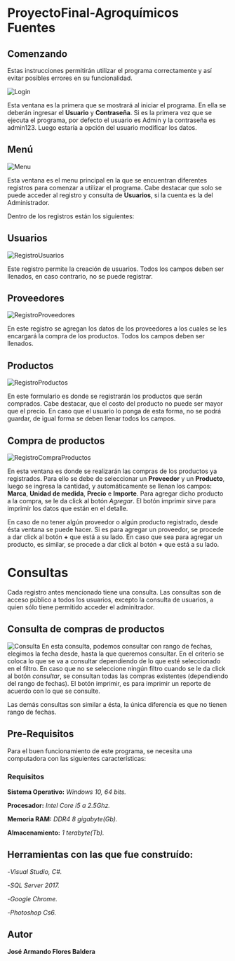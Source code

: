 # ProyectoFinal-Agroquímicos Fuentes
## Comenzando
Estas instrucciones permitirán utilizar el programa correctamente y así evitar posibles errores en su funcionalidad.

![Login](https://user-images.githubusercontent.com/54611432/69515327-9fa74400-0f24-11ea-8f30-78358a450231.png)

Esta ventana es la primera que se mostrará al iniciar el programa. En ella se deberán ingresar el **Usuario** y **Contraseña**. 
Si es la primera vez que se ejecuta el programa, por defecto el usuario es Admin y la contraseña es admin123. Luego estaría a 
opción del usuario modificar los datos.

## Menú
![Menu](https://user-images.githubusercontent.com/54611432/69515701-cca82680-0f25-11ea-951b-f3d74e3b11f5.png)

Esta ventana es el menu principal en la que se encuentran diferentes registros para comenzar a utilizar el programa. Cabe destacar que
solo se puede acceder al registro y consulta de **Usuarios**, si la cuenta es la del Administrador.

Dentro de los registros están los siguientes:

## Usuarios
![RegistroUsuarios](https://user-images.githubusercontent.com/54611432/69515984-b51d6d80-0f26-11ea-914a-2eda1dd8d27c.png)

Este registro permite la creación de usuarios. Todos los campos deben ser llenados, en caso contrario, no se puede registrar.

## Proveedores
![RegistroProveedores](https://user-images.githubusercontent.com/54611432/69516345-c4e98180-0f27-11ea-9380-c91e94a761f8.png)

En este registro se agregan los datos de los proveedores a los cuales se les encargará la compra de los productos. 
Todos los campos deben ser llenados.

## Productos
![RegistroProductos](https://user-images.githubusercontent.com/54611432/69516262-92d81f80-0f27-11ea-86d5-4c12a09ba24e.png)

En este formulario es donde se registrarán los productos que serán comprados. Cabe destacar, que el costo del producto no puede 
ser mayor que el precio. En caso que el usuario lo ponga de esta forma, no se podrá guardar, de igual forma se deben llenar todos los campos.

## Compra de productos
![RegistroCompraProductos](https://user-images.githubusercontent.com/54611432/69516921-89e84d80-0f29-11ea-91ba-3548f34f0d95.png)

En esta ventana es donde se realizarán las compras de los productos ya registrados. Para ello se debe de seleccionar un **Proveedor**
y un **Producto**, luego se ingresa la cantidad, y automáticamente se llenan los campos: **Marca**, **Unidad de medida**,
**Precio** e **Importe**. Para agregar dicho producto a la compra, se le da click al botón *Agregar*. El botón imprimir sirve para
imprimir los datos que están en el detalle.

En caso de no tener algún proveedor o algún producto registrado, desde ésta ventana se puede hacer. Si es para agregar un proveedor,
se procede a dar click al botón **+** que está a su lado.
En caso que sea para agregar un producto, es similar, se procede a dar click al botón **+** que está a su lado.

# Consultas
Cada registro antes mencionado tiene una consulta.
Las consultas son de acceso público a todos los usuarios, excepto la consulta de usuarios, a quien sólo tiene permitido acceder el
adminitrador.
## Consulta de compras de productos
![Consulta](https://user-images.githubusercontent.com/54611432/69559649-bb403800-0f80-11ea-9556-b8ce5732821b.png)
En esta consulta, podemos consultar con rango de fechas, elegimos la fecha desde, hasta la que queremos consultar. En el criterio se coloca lo que se va a consultar dependiendo de lo que esté seleccionado en el filtro. En caso que no se seleccione ningún filtro cuando se le da click al botón *consultar*, se consultan todas las compras existentes (dependiendo del rango de fechas). El botón imprimir, es para imprimir un reporte de acuerdo con lo que se consulte.

Las demás consultas son similar a ésta, la única diferencia es que no tienen rango de fechas.

## Pre-Requisitos
Para el buen funcionamiento de este programa, se necesita una computadora con las siguientes características:
### Requisitos
**Sistema Operativo:** *Windows 10, 64 bits.*

**Procesador:** *Intel Core i5 a 2.5Ghz.*

**Memoria RAM:** *DDR4 8 gigabyte(Gb).*

**Almacenamiento:** *1 terabyte(Tb).*

## Herramientas con las que fue construído:
-*Visual Studio, C#.*

-*SQL Server 2017.*

-*Google Chrome.*

-*Photoshop Cs6.*

## Autor
**José Armando Flores Baldera**
